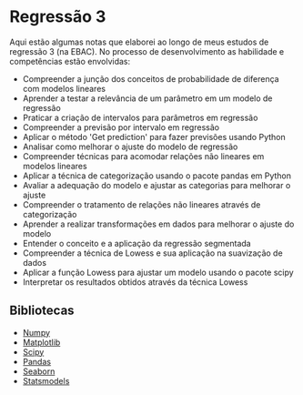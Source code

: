 # Regressão 3 

Aqui estão algumas notas que elaborei ao longo de meus estudos de regressão 3 (na EBAC). No processo de desenvolvimento as habilidade e competências estão envolvidas: 

- Compreender a junção dos conceitos de probabilidade de diferença com modelos lineares
- Aprender a testar a relevância de um parâmetro em um modelo de regressão
- Praticar a criação de intervalos para parâmetros em regressão
- Compreender a previsão por intervalo em regressão
- Aplicar o método 'Get prediction' para fazer previsões usando Python
- Analisar como melhorar o ajuste do modelo de regressão
- Compreender técnicas para acomodar relações não lineares em modelos lineares
- Aplicar a técnica de categorização usando o pacote pandas em Python
- Avaliar a adequação do modelo e ajustar as categorias para melhorar o ajuste
- Compreender o tratamento de relações não lineares através de categorização
- Aprender a realizar transformações em dados para melhorar o ajuste do modelo
- Entender o conceito e a aplicação da regressão segmentada
- Compreender a técnica de Lowess e sua aplicação na suavização de dados
- Aplicar a função Lowess para ajustar um modelo usando o pacote scipy
- Interpretar os resultados obtidos através da técnica Lowess

## Bibliotecas
- [Numpy](https://numpy.org/)
- [Matplotlib](https://matplotlib.org/)
- [Scipy](https://scipy.org/)
- [Pandas](https://pandas.pydata.org/)
- [Seaborn](https://seaborn.pydata.org/)
- [Statsmodels](https://www.statsmodels.org/stable/index.html)
